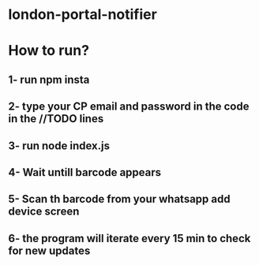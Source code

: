 # london-portal-notifier

# How to run?
## 1- run npm insta
## 2- type your CP email and password in the code in the //TODO lines
## 3- run node index.js
## 4- Wait untill barcode appears
## 5- Scan th barcode from your whatsapp add device screen
## 6- the program will iterate every 15 min to check for new updates 
